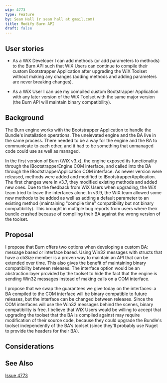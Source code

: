 ```yaml
---
wip: 4773
type: Feature
by: Sean Hall (r sean hall at gmail.com)
title: Modify Burn API
draft: false
---
```


## User stories

* As a WiX Developer I can add methods (or add parameters to methods) to the Burn API such that WiX Users can continue to compile their custom Bootstrapper Application after upgrading the WiX Toolset without making any changes (adding methods and adding parameters are never breaking changes).

* As a WiX User I can use my compiled custom Bootstrapper Application with any later version of the WiX Toolset with the same major version (the Burn API will maintain binary compatibility).


## Background

The Burn engine works with the Bootstrapper Application to handle the Bundle's installation operations.
The unelevated engine and the BA live in the same process.
There needed to be a way for the engine and the BA to communicate to each other, and it had to be something that unmanaged code could use as well as managed.

In the first version of Burn (WiX v3.x), the engine exposed its functionality through the IBootstrapperEngine COM interface, and called into the BA through the IBootstrapperApplication COM interface.
As newer version were released, methods were added and modified to IBootstrapperApplication.
The first changes were in v3.7, they modified existing methods and added new ones.
Due to the feedback from WiX Users when upgrading, the WiX team tried to leave the interfaces alone.
In v3.9, the WiX team allowed some new methods to be added as well as adding a default parameter to an existing method (maintaining "compile time" compatibility but not binary compatibility).
This brought in multiple bug reports from users where their bundle crashed because of compiling their BA against the wrong version of the toolset.


## Proposal

I propose that Burn offers two options when developing a custom BA: message based or interface based.
Using Win32 messages with structs that have a cbSize member is a proven way to maintain an API that can be extended over time.
This also gives the benefit of maintaining binary compatibility between releases.
The interface option would be an abstraction layer provided by the toolset to hide the fact that the engine is sending Win32 messages instead of making calls on a COM interface.

I propose that we swap the guarantees we give today on the interfaces: a BA compiled to the COM interface will be binary compatible to future releases, but the interface can be changed between releases.
Since the COM interfaces will use the Win32 messages behind the scenes, binary compatibility is free.
I believe that WiX Users would be willing to accept that upgrading the toolset that the BA is compiled against may require modification of their source code, because they could upgrade the Bundle's toolset independently of the BA's toolset (since they'll probably use Nuget to provide the headers for their BA).


## Considerations


## See Also

[Issue 4773](http://wixtoolset.org/issues/4773/)